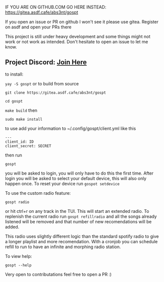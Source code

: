 IF YOU ARE ON GITHUB.COM GO HERE INSTEAD: https://gitea.asdf.cafe/abs3nt/gospt

If you open an issue or PR on github I won't see it please use gitea. Register on asdf and open your PRs there

This project is still under heavy development and some things might not work or not work as intended. Don't hesitate to open an issue to let me know.

Project Discord: [Join Here](https://discord.gg/nWEEK6HrUD)
---

to install:

```yay -S gospt```
or to build from source

```git clone https://gitea.asdf.cafe/abs3nt/gospt```

```cd gospt```

```make build```
then

```sudo make install```

to use add your information to ~/.config/gospt/client.yml like this

```
---
client_id: ID
client_secret: SECRET
```

then run

```gospt```

you will be asked to login, you will only have to do this the first time. After login you will be asked to select your default device, this will also only happen once. To reset your device run ```gospot setdevice```


To use the custom radio feature:

```gospt radio```


or hit ctrl+r on any track in the TUI. This will start an extended radio. To replenish the current radio run ```gospt refillradio``` and all the songs already listened will be removed and that number of new recomendations will be added.

This radio uses slightly different logic than the standard spotify radio to give a longer playlist and more recomendation. With a cronjob you can schedule refill to run to have an infinite and morphing radio station.

To view help:

```gospt --help```

Very open to contributations feel free to open a PR :)
